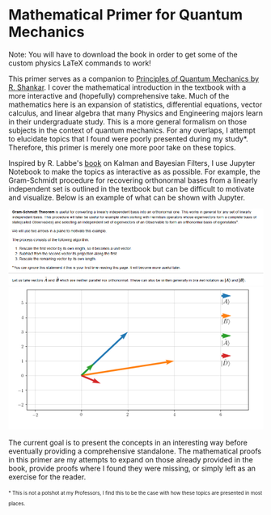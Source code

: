 # Mathematical Primer for Quantum Mechanics

Note: You will have to download the book in order to get some of the custom physics LaTeX commands to work!

This primer serves as a companion to [Principles of Quantum Mechanics by R. Shankar](https://www.amazon.ca/Principles-Quantum-Mechanics-Second-Shankar/dp/0306447908). I cover the mathematical introduction in the textbook with a more interactive and (hopefully) comprehensive take. Much of the mathematics here is an expansion of statistics, differential equations, vector calculus, and linear algebra that many Physics and Engineering majors learn in their undergraduate study. This is a more general formalism on those subjects in the context of quantum mechanics. For any overlaps, I attempt to elucidate topics that I found were poorly presented during my study*. Therefore, this primer is merely one more poor take on these topics.

Inspired by R. Labbe's [book](https://github.com/rlabbe/Kalman-and-Bayesian-Filters-in-Python) on Kalman and Bayesian Filters, I use Jupyter Notebook to make the topics as interactive as as possible. For example, the Gram-Schmidt procedure for recovering orthonormal bases from a linearly independent set is outlined in the textbook but can be difficult to motivate and visualize. Below is an example of what can be shown with Jupyter.

![image1](https://github.com/patel-nisarg/qm_math-primer/blob/main/Images/GST1.PNG)![image2](https://github.com/patel-nisarg/qm_math-primer/blob/main/Images/GST2.PNG)


The current goal is to present the concepts in an interesting way before eventually providing a comprehensive standalone. The mathematical proofs in this primer are my attempts to expand on those already provided in the book, provide proofs where I found they were missing, or simply left as an exercise for the reader. 

<sub><sup>* This is not a potshot at my Professors, I find this to be the case with how these topics are presented in most places.</sup></sub>
